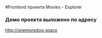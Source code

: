 #Frontend проекта Movies - Explorer


### Демо проекта выложено по адресу 
http://onemoredog.space

